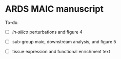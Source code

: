 # ARDS MAIC manuscript

To-do:

- [ ] *in-silico* perturbations and figure 4 

- [ ] sub-group maic, downstream analysis, and figure 5

- [ ] tissue expression and functional enrichment text
